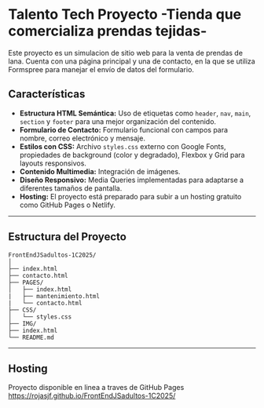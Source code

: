 # Talento Tech Proyecto -Tienda que comercializa prendas tejidas-

Este proyecto es un simulacion de sitio web para la venta de prendas de lana. Cuenta con una página principal y una de contacto, en la que se utiliza Formspree para manejar el envío de datos del formulario.

## Características

- **Estructura HTML Semántica:** Uso de etiquetas como `header`, `nav`, `main`, `section` y `footer` para una mejor organización del contenido.
- **Formulario de Contacto:** Formulario funcional con campos para nombre, correo electrónico y mensaje.
- **Estilos con CSS:** Archivo `styles.css` externo con Google Fonts, propiedades de background (color y degradado), Flexbox y Grid para layouts responsivos.
- **Contenido Multimedia:** Integración de imágenes.
- **Diseño Responsivo:** Media Queries implementadas para adaptarse a diferentes tamaños de pantalla.
- **Hosting:** El proyecto está preparado para subir a un hosting gratuito como GitHub Pages o Netlify.

---

## Estructura del Proyecto
```
FrontEndJSadultos-1C2025/
│
├── index.html
├── contacto.html
├── PAGES/
│   ├── index.html
|   ├── mantenimiento.html
|   └── contacto.html
├── CSS/
│   └── styles.css
├── IMG/
├── index.html
└── README.md
```

---
## Hosting
Proyecto disponible en linea a traves de GitHub Pages
https://rojasjf.github.io/FrontEndJSadultos-1C2025/